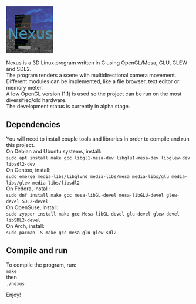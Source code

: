 ![Nexus logo](images/nexus-logo.png)  

Nexus is a 3D Linux program written in C using OpenGL/Mesa, GLU, GLEW and SDL2.  
The program renders a scene with multidirectional camera movement.  
Different modules can be implemented, like a file browser, text editor or memory meter.  
A low OpenGL version (1.1) is used so the project can be run on the most diversified/old hardware.  
The development status is currently in alpha stage.  

## Dependencies

You will need to install couple tools and libraries in order to compile and run this project.  
On Debian and Ubuntu systems, install:  
```sudo apt install make gcc libgl1-mesa-dev libglu1-mesa-dev libglew-dev libsdl2-dev```  
On Gentoo, install:  
```sudo emerge media-libs/libglvnd media-libs/mesa media-libs/glu media-libs/glew media-libs/libsdl2```  
On Fedora, install:  
```sudo dnf install make gcc mesa-libGL-devel mesa-libGLU-devel glew-devel SDL2-devel```  
On OpenSuse, install:  
```sudo zypper install make gcc Mesa-libGL-devel glu-devel glew-devel libSDL2-devel```  
On Arch, install:  
```sudo pacman -S make gcc mesa glu glew sdl2```  

## Compile and run

To compile the program, run:  
```make```  
then  
```./nexus```  

Enjoy!

